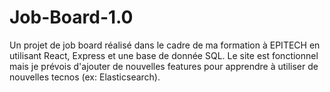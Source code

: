 # Job-Board-1.0
Un projet de job board réalisé dans le cadre de ma formation à EPITECH en utilisant React, Express et une base de donnée SQL. Le site est fonctionnel mais je prévois d'ajouter de nouvelles features pour apprendre à utiliser de nouvelles tecnos (ex: Elasticsearch).


